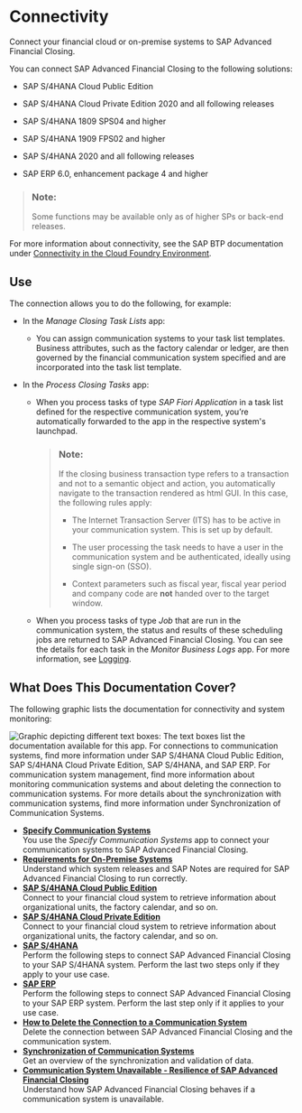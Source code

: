 <!-- loio200deaea523b48da939c33fcf8f2e0e4 -->

# Connectivity

Connect your financial cloud or on-premise systems to SAP Advanced Financial Closing.

You can connect SAP Advanced Financial Closing to the following solutions:

-   SAP S/4HANA Cloud Public Edition

-   SAP S/4HANA Cloud Private Edition 2020 and all following releases

-   SAP S/4HANA 1809 SPS04 and higher

-   SAP S/4HANA 1909 FPS02 and higher

-   SAP S/4HANA 2020 and all following releases

-   SAP ERP 6.0, enhancement package 4 and higher


> ### Note:  
> Some functions may be available only as of higher SPs or back-end releases.

For more information about connectivity, see the SAP BTP documentation under [Connectivity in the Cloud Foundry Environment](https://help.sap.com/viewer/cca91383641e40ffbe03bdc78f00f681/Cloud/en-US/34010ace6ac84574a4ad02f5055d3597.html).



<a name="loio200deaea523b48da939c33fcf8f2e0e4__section_j4f_b4j_rkb"/>

## Use

The connection allows you to do the following, for example:

-   In the *Manage Closing Task Lists* app:

    -   You can assign communication systems to your task list templates. Business attributes, such as the factory calendar or ledger, are then governed by the financial communication system specified and are incorporated into the task list template.


-   In the *Process Closing Tasks* app:

    -   When you process tasks of type *SAP Fiori Application* in a task list defined for the respective communication system, you’re automatically forwarded to the app in the respective system's launchpad.

        > ### Note:  
        > If the closing business transaction type refers to a transaction and not to a semantic object and action, you automatically navigate to the transaction rendered as html GUI. In this case, the following rules apply:
        > 
        > -   The Internet Transaction Server \(ITS\) has to be active in your communication system. This is set up by default.
        > 
        > -   The user processing the task needs to have a user in the communication system and be authenticated, ideally using single sign-on \(SSO\).
        > 
        > -   Context parameters such as fiscal year, fiscal year period and company code are **not** handed over to the target window.


    -   When you process tasks of type *Job* that are run in the communication system, the status and results of these scheduling jobs are returned to SAP Advanced Financial Closing. You can see the details for each task in the *Monitor Business Logs* app. For more information, see [Logging](../Monitoring-and-Troubleshooting/logging-57375b8.md).





<a name="loio200deaea523b48da939c33fcf8f2e0e4__section_lkp_by3_s5b"/>

## What Does This Documentation Cover?

The following graphic lists the documentation for connectivity and system monitoring:

![Graphic depicting different text boxes: The text boxes list the documentation available for this app. For connections to
							communication systems, find more information under SAP S/4HANA Cloud Public Edition, SAP S/4HANA Cloud Private Edition,
							SAP S/4HANA, and SAP ERP. For communication system management, find more information about monitoring communication
							systems and about deleting the connection to communication systems. For more details about the synchronization with
							communication systems, find more information under Synchronization of Communication Systems.](images/Image_Map_Cover_for_Connectivity_Section_d09ddd1.png)

-   **[Specify Communication Systems](specify-communication-systems-7e2136a.md "You use the Specify Communication
                                                  Systems app
		to connect your communication systems to SAP Advanced
                                                  Financial Closing.")**  
You use the *Specify Communication Systems* app to connect your communication systems to SAP Advanced Financial Closing.
-   **[Requirements for On-Premise Systems](requirements-for-on-premise-systems-12f664f.md "Understand which system releases and SAP Notes are required for SAP Advanced
                                                  Financial Closing to run
		correctly.")**  
Understand which system releases and SAP Notes are required for SAP Advanced Financial Closing to run correctly.
-   **[SAP S/4HANA Cloud Public Edition](sap-s-4hana-cloud-public-edition-60448a7.md "Connect to your financial cloud system to retrieve information about organizational
		units, the factory calendar, and so on.")**  
Connect to your financial cloud system to retrieve information about organizational units, the factory calendar, and so on.
-   **[SAP S/4HANA Cloud Private Edition](sap-s-4hana-cloud-private-edition-66be898.md "Connect to your financial cloud system to retrieve information about organizational
		units, the factory calendar, and so on.")**  
Connect to your financial cloud system to retrieve information about organizational units, the factory calendar, and so on.
-   **[SAP S/4HANA](sap-s-4hana-15a3a5b.md "Perform the following steps to connect SAP Advanced
                                                  Financial Closing to your SAP
                                                S/4HANA system. Perform the last
		two steps only if they apply to your use case.")**  
Perform the following steps to connect SAP Advanced Financial Closing to your SAP S/4HANA system. Perform the last two steps only if they apply to your use case.
-   **[SAP ERP](sap-erp-7b85121.md "Perform the following steps to connect SAP Advanced
                                                  Financial Closing to your SAP ERP system. Perform the last
		step only if it applies to your use case.")**  
Perform the following steps to connect SAP Advanced Financial Closing to your SAP ERP system. Perform the last step only if it applies to your use case.
-   **[How to Delete the Connection to a Communication System](how-to-delete-the-connection-to-a-communication-system-9c0a0d9.md "Delete the connection between SAP Advanced
                                                  Financial Closing and the communication
		system.")**  
Delete the connection between SAP Advanced Financial Closing and the communication system.
-   **[Synchronization of Communication Systems](synchronization-of-communication-systems-a86348d.md "Get an overview of the synchronization and validation of data.")**  
Get an overview of the synchronization and validation of data.
-   **[Communication System Unavailable - Resilience of SAP Advanced Financial Closing](communication-system-unavailable-resilience-of-sap-advanced-financial-closing-727d2ee.md "Understand how SAP Advanced
                                                  Financial Closing
		behaves if a communication system is unavailable.")**  
Understand how SAP Advanced Financial Closing behaves if a communication system is unavailable.

